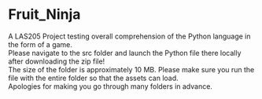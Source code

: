 # Fruit_Ninja
A LAS205 Project testing overall comprehension of the Python language in the form of a game.  
Please navigate to the src folder and launch the Python file there locally after downloading the zip file!  
The size of the folder is approximately 10 MB. Please make sure you run the file with the entire folder so that the assets can load.  
Apologies for making you go through many folders in advance.
